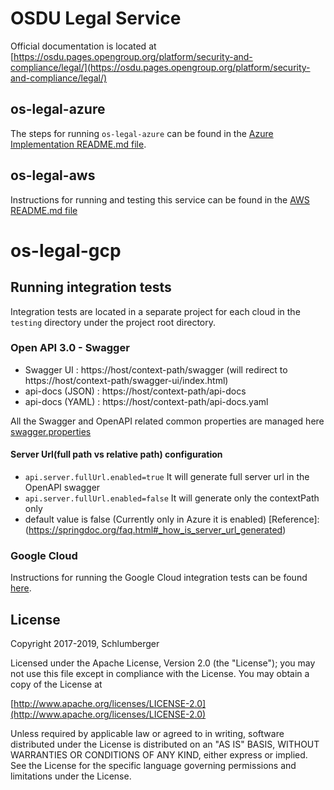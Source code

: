 # OSDU Legal Service

Official documentation is located at [https://osdu.pages.opengroup.org/platform/security-and-compliance/legal/](https://osdu.pages.opengroup.org/platform/security-and-compliance/legal/)

## os-legal-azure

The steps for running `os-legal-azure` can be found in the [Azure Implementation README.md file](./provider/legal-azure/README.md).

## os-legal-aws

Instructions for running and testing this service can be found in the [AWS README.md file](./provider/legal-aws/README.md)

# os-legal-gcp

## Running integration tests
Integration tests are located in a separate project for each cloud in the ```testing``` directory under the project root directory.

### Open API 3.0 - Swagger
- Swagger UI : https://host/context-path/swagger (will redirect to https://host/context-path/swagger-ui/index.html)
- api-docs (JSON) : https://host/context-path/api-docs
- api-docs (YAML) : https://host/context-path/api-docs.yaml

All the Swagger and OpenAPI related common properties are managed here [swagger.properties](./legal-core/src/main/resources/swagger.properties)

#### Server Url(full path vs relative path) configuration
- `api.server.fullUrl.enabled=true` It will generate full server url in the OpenAPI swagger
- `api.server.fullUrl.enabled=false` It will generate only the contextPath only
- default value is false (Currently only in Azure it is enabled)
[Reference]:(https://springdoc.org/faq.html#_how_is_server_url_generated) 

### Google Cloud

Instructions for running the Google Cloud integration tests can be found [here](./provider/legal-gc/README.md).

## License
Copyright 2017-2019, Schlumberger

Licensed under the Apache License, Version 2.0 (the "License");
you may not use this file except in compliance with the License.
You may obtain a copy of the License at 

[http://www.apache.org/licenses/LICENSE-2.0](http://www.apache.org/licenses/LICENSE-2.0)

Unless required by applicable law or agreed to in writing, software
distributed under the License is distributed on an "AS IS" BASIS,
WITHOUT WARRANTIES OR CONDITIONS OF ANY KIND, either express or implied.
See the License for the specific language governing permissions and
limitations under the License.
